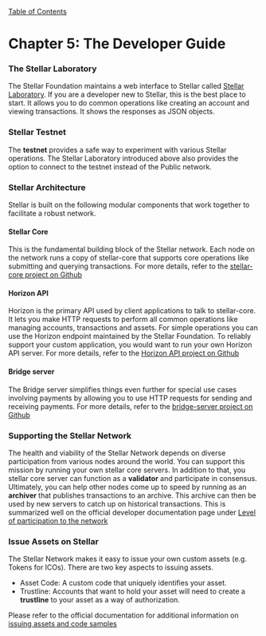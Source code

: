 [Table of Contents](index.md)
# Chapter 5: The Developer Guide
### The Stellar Laboratory
The Stellar Foundation maintains a web interface to Stellar called [Stellar Laboratory](https://www.stellar.org/laboratory/). If you are a developer new to Stellar, this is the best place to start. It allows you to do common operations like creating an account and viewing transactions. It shows the responses as JSON objects.

### Stellar Testnet
The **testnet** provides a safe way to experiment with various Stellar operations. The Stellar Laboratory introduced above also provides the option to connect to the testnet instead of the Public network.

### Stellar Architecture
Stellar is built on the following modular components that work together to facilitate a robust network.
#### Stellar Core
This is the fundamental building block of the Stellar network. Each node on the network runs a copy of stellar-core that supports core operations like submitting and querying transactions. For more details, refer to the [stellar-core project on Github](https://github.com/stellar/stellar-core)
#### Horizon API
Horizon is the primary API used by client applications to talk to stellar-core. It lets you make HTTP requests to perform all common operations like managing accounts, transactions and assets. For simple operations you can use the Horizon endpoint maintained by the Stellar Foundation. To reliably support your custom application, you would want to run your own Horizon API server. For more details, refer to the [Horizon API project on Github](https://github.com/stellar/horizon)
#### Bridge server
The Bridge server simplifies things even further for special use cases involving payments by allowing you to use HTTP requests for sending and receiving payments.
For more details, refer to the [bridge-server project on Github](https://github.com/stellar/bridge-server)
### Supporting the Stellar Network
The health and viability of the Stellar Network depends on diverse participation from various nodes around the world. You can support this mission by running your own stellar core servers. In addition to that, you stellar core server can function as a **validator** and participate in consensus. Ultimately, you can help other nodes come up to speed by running as an **archiver** that publishes transactions to an archive. This archive can then be used by new servers to catch up on historical transactions. This is summarized well on the official developer documentation page under [Level of participation to the network](https://www.stellar.org/developers/stellar-core/software/admin.html#level-of-participation-to-the-network)

### Issue Assets on Stellar
The Stellar Network makes it easy to issue your own custom assets (e.g. Tokens for ICOs). There are two key aspects to issuing assets.
  - Asset Code: A custom code that uniquely identifies your asset.
  - Trustline: Accounts that want to hold your asset will need to create a **trustline** to your asset as a way of authorization.

Please refer to the official documentation for additional information on [issuing assets and code samples](https://www.stellar.org/developers/guides/issuing-assets.html)
